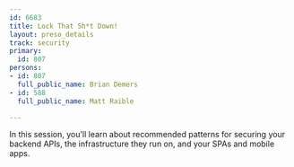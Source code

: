 ```yaml
---
id: 6683
title: Lock That Sh*t Down!
layout: preso_details
track: security
primary:
  id: 807
persons:
- id: 807
  full_public_name: Brian Demers
- id: 588
  full_public_name: Matt Raible

---
```

In this session, you'll learn about recommended patterns for securing your backend APIs, the infrastructure they run on, and your SPAs and mobile apps.
